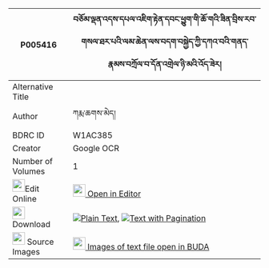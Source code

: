 |P005416|བཅོམ་ལྡན་འདས་དཔལ་འཇིག་རྟེན་དབང་ཕྱུག་གི་ཆོ་གའི་ཟིན་བྲིས་རབ་གསལ་ཐར་པའི་ལམ་ཆེན་ལས་བདག་བསྐྱེད་ཀྱི་དཀའ་བའི་གནད་རྣམས་བཀྲོལ་བ་དོན་འགྲེལ་ཉི་མའི་འོད་ཟེར། 
| --- | --- 
|Alternative Title |
|Author| ཀརྨ་ཆགས་མེད།
|BDRC ID | W1AC385
|Creator | Google OCR
|Number of Volumes| 1
|<img width="25" src="https://img.icons8.com/color/25/000000/edit-property.png">Edit Online| [<img width="25" src="https://avatars.githubusercontent.com/u/45091458?s=200&v=4"> Open in Editor](http://editor.openpecha.org/P005416)
|<img width="25" src="https://img.icons8.com/fluent/48/000000/download-2.png"/>  Download | [![](https://img.icons8.com/color/20/000000/txt.png)Plain Text](https://github.com/Openpecha/P005416/releases/download/v2/chomdende_pal_jikten_wangchuk__plain_P005416.zip), [![](https://img.icons8.com/color/20/000000/txt.png)Text with Pagination](https://github.com/Openpecha/P005416/releases/download/v2/chomdende_pal_jikten_wangchuk__pages_P005416.zip)
|<img width="25" src="https://img.icons8.com/plasticine/100/000000/pictures-folder.png"/>  Source Images | [<img width="25" src="https://library.bdrc.io/icons/BUDA-small.svg"> Images of text file open in BUDA](https://library.bdrc.io/show/bdr:W1AC385)